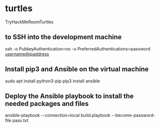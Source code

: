 # turtles
TryHackMeRoomTurtles

## to SSH into the development machine
ssh -o PubkeyAuthentication=no -o PreferredAuthentications=password <username@ipaddress>

## Install pip3 and Ansible on the virtual machine

sudo apt install python3-pip
pip3 install ansible

## Deploy the Ansible playbook to install the needed packages and files

ansible-playbook --connection=local build.playbook --become-password-file pass.txt
